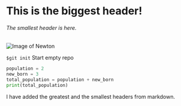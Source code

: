 # This is the biggest header! 

###### The smallest header is here. 

![Image of Newton](https://imgs.search.brave.com/NBE_vh_H9-RbCj2arc3J5eRCWJqtkiXi0i2gr7RYnl0/rs:fit:500:0:0:0/g:ce/aHR0cHM6Ly9tZWRp/YS5nZXR0eWltYWdl/cy5jb20vaWQvNTY0/NTg5ODAvcGhvdG8v/ZW5nbGFuZC1zaXIt/aXNhYWMtbmV3dG9u/LWNhbnZhcy1zaXIt/aXNhYWMtbmV3dG9u/LWdlbWFlbGRlLmpw/Zz9zPTYxMng2MTIm/dz0wJms9MjAmYz1z/WF9yblh4RFJSQmFT/TFlUbC1PLXVUcVd1/R3YyS1drdnRDZ1FO/VVJmMTdRPQ)

`$git init`
Start empty repo

``` python
population = 2
new_born = 3
total_population = population + new_born
print(total_population) 
```

























I have added the greatest and the smallest headers from markdown. 
